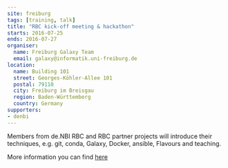 ```yaml
---
site: freiburg
tags: [training, talk]
title: "RBC kick-off meeting & hackathon"
starts: 2016-07-25
ends: 2016-07-27
organiser:
  name: Freiburg Galaxy Team
  email: galaxy@informatik.uni-freiburg.de
location:
  name: Building 101
  street: Georges-Köhler-Allee 101
  postal: 79110
  city: Freiburg im Breisgau
  region: Baden-Württemberg
  country: Germany
supporters:
- denbi
---
```


Members from de.NBI RBC and RBC partner projects will introduce their techniques, e.g. git, conda, Galaxy, Docker, ansible, Flavours and teaching.

More information you can find [here](https://gist.github.com/bgruening/a7851ac1a4748d85fca36ad5cf293aad)
